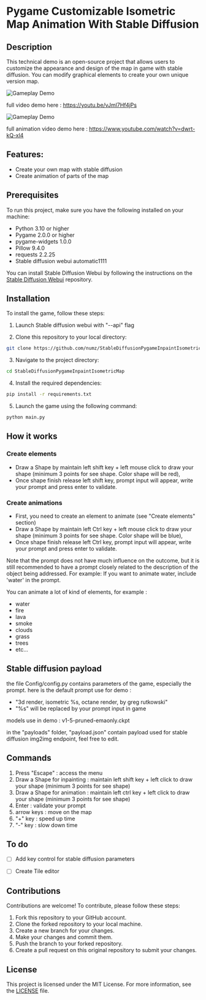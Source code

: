 # Pygame Customizable Isometric Map Animation With Stable Diffusion 

## Description

This technical demo is an open-source project that allows users to customize the appearance and design of the map in game with stable diffusion.
You can modify graphical elements to create your own unique version map.

![Gameplay Demo](temp/demo.gif)

full video demo here : https://youtu.be/vJml7Hf4jPs

![Gameplay Demo](temp/demo2.gif)

full animation video demo here : https://www.youtube.com/watch?v=dwrt-kQ-xl4

## Features:
- Create your own map with stable diffusion
- Create animation of parts of the map

## Prerequisites

To run this project, make sure you have the following installed on your machine:

- Python 3.10 or higher
- Pygame 2.0.0 or higher
- pygame-widgets 1.0.0
- Pillow 9.4.0
- requests 2.2.25
- Stable diffusion webui automatic1111

You can install Stable Diffusion Webui by following the instructions on the [Stable Diffusion Webui](https://github.com/AUTOMATIC1111/stable-diffusion-webui) repository.


## Installation

To install the game, follow these steps:

1. Launch Stable diffusion webui with "--api" flag

2. Clone this repository to your local directory:

```bash
git clone https://github.com/numz/StableDiffusionPygameInpaintIsometricMap.git
```

3. Navigate to the project directory:
    
```bash
cd StableDiffusionPygameInpaintIsometricMap
```

4. Install the required dependencies:
```bash
pip install -r requirements.txt
```

5. Launch the game using the following command:
```bash
python main.py
```
## How it works
### Create elements
- Draw a Shape by maintain left shift key + left mouse click to draw your shape (minimum 3 points for see shape. Color shape will be red), 
- Once shape finish release left shift key, prompt input will appear, write your prompt and press enter to validate.
### Create animations
- First, you need to create an element to animate (see "Create elements" section)
- Draw a Shape by maintain left Ctrl key + left mouse click to draw your shape (minimum 3 points for see shape. Color shape will be blue), 
- Once shape finish release left Ctrl key, prompt input will appear, write your prompt and press enter to validate.

Note that the prompt does not have much influence on the outcome, but it is still recommended to have a prompt closely related to the description of the object being addressed. For example: If you want to animate water, include 'water' in the prompt.


You can animate a lot of kind of elements, for example :
- water
- fire
- lava
- smoke
- clouds
- grass
- trees
- etc...

## Stable diffusion payload
the file Config/config.py contains parameters of the game, especially the prompt.
here is the default prompt use for demo :
- "3d render, isometric %s, octane render, by greg rutkowski"
- "%s" will be replaced by your prompt input in game

models use in demo : v1-5-pruned-emaonly.ckpt

in the "payloads" folder, "payload.json" contain payload used for stable diffusion img2img endpoint, feel free to edit.

## Commands

1. Press "Escape" : access the menu
2. Draw a Shape for inpainting : maintain left shift key + left click to draw your shape (minimum 3 points for see shape)
3. Draw a Shape for animation : maintain left ctrl key + left click to draw your shape (minimum 3 points for see shape)
4. Enter : validate your prompt 
5. arrow keys : move on the map
6. "+" key : speed up time
7. "-" key : slow down time

## To do
- [ ] Add key control for stable diffusion parameters
- [ ] Create Tile editor


## Contributions

Contributions are welcome! To contribute, please follow these steps:

1. Fork this repository to your GitHub account.
2. Clone the forked repository to your local machine.
3. Create a new branch for your changes.
4. Make your changes and commit them.
5. Push the branch to your forked repository.
6. Create a pull request on this original repository to submit your changes.

## License

This project is licensed under the MIT License. For more information, see the [LICENSE](LICENSE) file.


